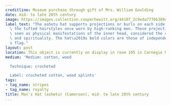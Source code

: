 ```yaml
---
creditline: Museum purchase through gift of Mrs. William Goulding
date: mid- to late 20th century
image: https://images.collection.cooperhewitt.org/44107_2c9eda7776b389d2_z.jpg
label_text: "The ashetu hat supports projections or burls on each side, which reflect\
  \ the tufted hairstyles once worn by high-ranking men. These projections are also\
  \ seen as physical manifestations of the inner head, considered the center of intelligence\
  \ and spirituality. The hat\u2019s bold colors are those of independent Cameroon\u2019\
  s flag."
layout: post
location: This object is currently on display in room 105 in Carnegie Mansion
medium: 'Medium: cotton, wood

  Technique: crocheted

  Label: crocheted cotton, wood splints'
tags:
- tag_name: stripes
- tag_name: royalty
title: Man's Hat (ashetu) (Cameroon), mid- to late 20th century
...
```

